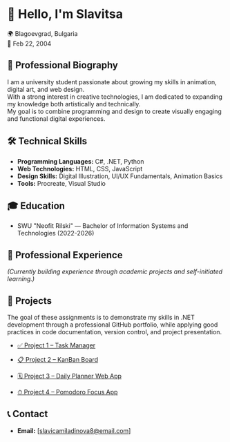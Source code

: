 # 👋 Hello, I'm Slavitsa 
🌍 Blagoevgrad, Bulgaria  
🎂 Feb 22, 2004 

## 📄 Professional Biography
I am a university student passionate about growing my skills in animation, digital art, and web design.  
With a strong interest in creative technologies, I am dedicated to expanding my knowledge both artistically and technically.  
My goal is to combine programming and design to create visually engaging and functional digital experiences.

## 🛠 Technical Skills
- **Programming Languages:** C#, .NET, Python
- **Web Technologies:** HTML, CSS, JavaScript
- **Design Skills:** Digital Illustration, UI/UX Fundamentals, Animation Basics
- **Tools:** Procreate, Visual Studio 

## 🎓 Education
- SWU "Neofit Rilski" — Bachelor of Information Systems and Technologies (2022-2026)

## 💼 Professional Experience
*(Currently building experience through academic projects and self-initiated learning.)*

## 🔗 Projects  
The goal of these assignments is to demonstrate my skills in .NET development through a professional GitHub portfolio, while applying good practices in code documentation, version control, and project presentation.

- [✅ Project 1 – Task Manager]([.NET-project_25/tree/main/Project1_TaskManager](https://github.com/slavica2202/.NET-project_25/tree/main/Project1_TaskManager)) 

- [📋 Project 2 – KanBan Board](.NET-project_25/tree/main/Project2_KanBanBoard)  

- [🗓 Project 3 – Daily Planner Web App](.NET-project_25/Project3_DailyPlannerWeb)  

- [⏱ Project 4 – Pomodoro Focus App](.NET-project_25/Project4_PomodoroFocusApp/)  

## 📞 Contact
- **Email:** [slavicamiladinova8@email.com]
